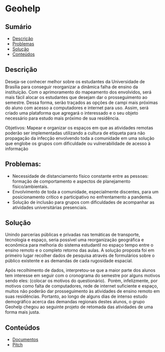 # Geohelp

## Sumário
* [Descrição](#descrição)
* [Problemas](#solução)
* [Solução](#solução)
* [Conteúdos](#conteúdos)

## Descrição

Deseja-se conhecer melhor sobre os estudantes da Universidade de Brasília
para conseguir reorganizar a dinâmica falha de ensino da instituição. Com o aprimoramento
do mapeamento dos envolvidos, será mais fácil alocar os estudantes que desejam dar o
prosseguimento ao semestre. Dessa forma, serão traçados as opções de campi mais
próximas do aluno com acesso a computadores e internet para uso. Assim, será criado uma
plataforma que agregará o interessado e o seu objeto necessário para estudo mais próximo
de sua residência.

Objetivos: Mapear e organizar os espaços em que as atividades remotas poderão ser
implementadas utilizando a cultura de etiqueta para não propagação da infecção
envolvendo toda a comunidade em uma solução que englobe os grupos com dificuldade ou
vulnerabilidade de acesso à informação

## Problemas:

- Necessidade de distanciamento físico constante entre as pessoas: formação de comportamento e aspectos de planejamento físico/ambientais. 
- Envolvimento de toda a comunidade, especialmente discentes, para um posicionamento crítico e participativo no enfrentamento a pandemia. 
- Solução de inclusão para grupos com dificuldades de acompanhar as atividades universitárias presenciais.

## Solução

Unindo parcerias públicas e privadas nas temáticas de transporte, tecnologia e
espaço, seria possível uma reorganização geográfica e econômica para melhoria do
sistema estudantil no espaço tempo entre o ensino remoto e o completo retorno
das aulas. A solução proposta foi em primeiro lugar recolher dados de pesquisa
através de formulários sobre o público existente e as demandas de cada
rugosidade espacial. 

Após recolhimento de dados, interpretou-se que a maior parte dos alunos tem
interesse em seguir com o cronograma do semestre por alguns motivos sendo eles:​
(colocar os motivos do questionário). ​ Porém, infelizmente, por motivos como
falta de computadores, rede de internet suficiente e espaço, muitos não poderão
dar prosseguimento às atividades de ensino remoto em suas residências. Portanto,
ao longo de alguns dias de intenso estudo demográfico acerca das demandas
regionais destes alunos, o grupo Geohelp chegou ao seguinte projeto de retomada
das atividades de uma forma mais justa.

## Conteúdos
* [Documentos](./assets/doc/)
* [Pitch](https://youtu.be/Y8BNChgpvSQ)
